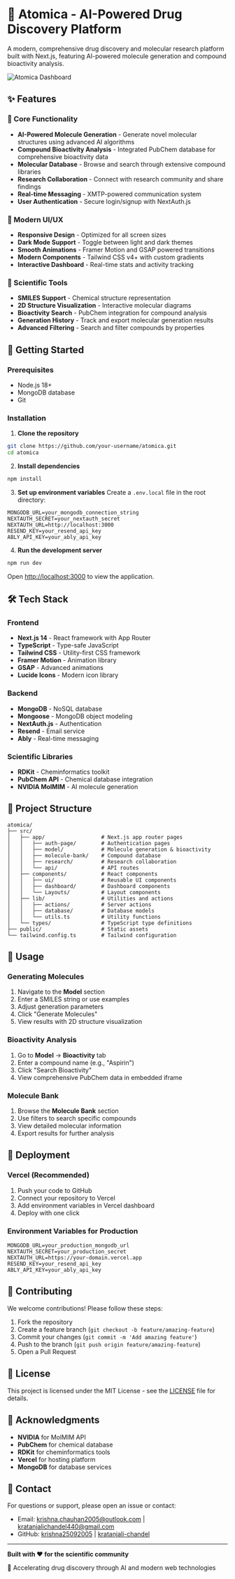 # 🧬 Atomica - AI-Powered Drug Discovery Platform

A modern, comprehensive drug discovery and molecular research platform built with Next.js, featuring AI-powered molecule generation and compound bioactivity analysis.

![Atomica Dashboard](./tailadmin-nextjs.jpg)

## ✨ Features

### 🎯 Core Functionality

- **AI-Powered Molecule Generation** - Generate novel molecular structures using advanced AI algorithms
- **Compound Bioactivity Analysis** - Integrated PubChem database for comprehensive bioactivity data
- **Molecular Database** - Browse and search through extensive compound libraries
- **Research Collaboration** - Connect with research community and share findings
- **Real-time Messaging** - XMTP-powered communication system
- **User Authentication** - Secure login/signup with NextAuth.js

### 🎨 Modern UI/UX

- **Responsive Design** - Optimized for all screen sizes
- **Dark Mode Support** - Toggle between light and dark themes
- **Smooth Animations** - Framer Motion and GSAP powered transitions
- **Modern Components** - Tailwind CSS v4+ with custom gradients
- **Interactive Dashboard** - Real-time stats and activity tracking

### 🔬 Scientific Tools

- **SMILES Support** - Chemical structure representation
- **2D Structure Visualization** - Interactive molecular diagrams
- **Bioactivity Search** - PubChem integration for compound analysis
- **Generation History** - Track and export molecular generation results
- **Advanced Filtering** - Search and filter compounds by properties

## 🚀 Getting Started

### Prerequisites

- Node.js 18+
- MongoDB database
- Git

### Installation

1. **Clone the repository**

```bash
git clone https://github.com/your-username/atomica.git
cd atomica
```

2. **Install dependencies**

```bash
npm install
```

3. **Set up environment variables**
   Create a `.env.local` file in the root directory:

```env
MONGODB_URL=your_mongodb_connection_string
NEXTAUTH_SECRET=your_nextauth_secret
NEXTAUTH_URL=http://localhost:3000
RESEND_KEY=your_resend_api_key
ABLY_API_KEY=your_ably_api_key
```

4. **Run the development server**

```bash
npm run dev
```

Open [http://localhost:3000](http://localhost:3000) to view the application.

## 🛠️ Tech Stack

### Frontend

- **Next.js 14** - React framework with App Router
- **TypeScript** - Type-safe JavaScript
- **Tailwind CSS** - Utility-first CSS framework
- **Framer Motion** - Animation library
- **GSAP** - Advanced animations
- **Lucide Icons** - Modern icon library

### Backend

- **MongoDB** - NoSQL database
- **Mongoose** - MongoDB object modeling
- **NextAuth.js** - Authentication
- **Resend** - Email service
- **Ably** - Real-time messaging

### Scientific Libraries

- **RDKit** - Cheminformatics toolkit
- **PubChem API** - Chemical database integration
- **NVIDIA MolMIM** - AI molecule generation

## 📁 Project Structure

```
atomica/
├── src/
│   ├── app/                  # Next.js app router pages
│   │   ├── auth-page/        # Authentication pages
│   │   ├── model/            # Molecule generation & bioactivity
│   │   ├── molecule-bank/    # Compound database
│   │   ├── research/         # Research collaboration
│   │   └── api/              # API routes
│   ├── components/           # React components
│   │   ├── ui/               # Reusable UI components
│   │   ├── dashboard/        # Dashboard components
│   │   └── Layouts/          # Layout components
│   ├── lib/                  # Utilities and actions
│   │   ├── actions/          # Server actions
│   │   ├── database/         # Database models
│   │   └── utils.ts          # Utility functions
│   └── types/                # TypeScript type definitions
├── public/                   # Static assets
└── tailwind.config.ts        # Tailwind configuration
```

## 🔬 Usage

### Generating Molecules

1. Navigate to the **Model** section
2. Enter a SMILES string or use examples
3. Adjust generation parameters
4. Click "Generate Molecules"
5. View results with 2D structure visualization

### Bioactivity Analysis

1. Go to **Model** → **Bioactivity** tab
2. Enter a compound name (e.g., "Aspirin")
3. Click "Search Bioactivity"
4. View comprehensive PubChem data in embedded iframe

### Molecule Bank

1. Browse the **Molecule Bank** section
2. Use filters to search specific compounds
3. View detailed molecular information
4. Export results for further analysis

## 🚀 Deployment

### Vercel (Recommended)

1. Push your code to GitHub
2. Connect your repository to Vercel
3. Add environment variables in Vercel dashboard
4. Deploy with one click

### Environment Variables for Production

```env
MONGODB_URL=your_production_mongodb_url
NEXTAUTH_SECRET=your_production_secret
NEXTAUTH_URL=https://your-domain.vercel.app
RESEND_KEY=your_resend_api_key
ABLY_API_KEY=your_ably_api_key
```

## 🤝 Contributing

We welcome contributions! Please follow these steps:

1. Fork the repository
2. Create a feature branch (`git checkout -b feature/amazing-feature`)
3. Commit your changes (`git commit -m 'Add amazing feature'`)
4. Push to the branch (`git push origin feature/amazing-feature`)
5. Open a Pull Request

## 📝 License

This project is licensed under the MIT License - see the [LICENSE](LICENSE) file for details.

## 🙏 Acknowledgments

- **NVIDIA** for MolMIM API
- **PubChem** for chemical database
- **RDKit** for cheminformatics tools
- **Vercel** for hosting platform
- **MongoDB** for database services

## 📧 Contact

For questions or support, please open an issue or contact:

- Email: krishna.chauhan2005@outlook.com | kratanjalichandel440@gmail.com
- GitHub: [krishna25092005](https://github.com/krishna25092005) | [kratanjali-chandel](https://github.com/kratanjali-chandel)

---

**Built with ❤️ for the scientific community**

🧬 Accelerating drug discovery through AI and modern web technologies
